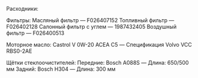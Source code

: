 Расходники:

Фильтры:
Масляный фильтр — F026407152
Топливный фильтр — F026402128
Салонный фильтр с углем — 1987432405
Воздушный фильтр — F026400513

Моторное масло:
Castrol V 0W-20 ACEA C5 — Спецификация Volvo VCC RBS0-2AE

Щётки стеклоочистителей:
Передние: Bosch A088S — Длина: 650/500 мм
Задний: Bosch H304 — Длина: 300 мм
